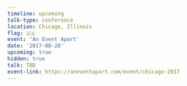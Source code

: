```yaml
---
timeline: upcoming
talk-type: conference
location: Chicago, Illinois
flag: 🇺🇸
event: 'An Event Apart'
date: '2017-08-28'
upcoming: true
hidden: true
talk: TBD
event-link: https://aneventapart.com/event/chicago-2017
---
```

